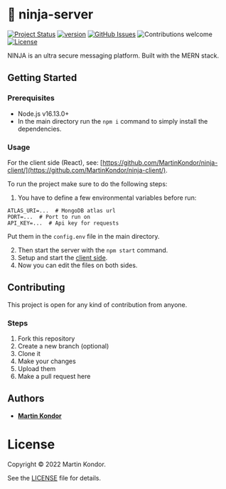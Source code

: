 # 🥷 ninja-server

[![Project Status](https://img.shields.io/badge/status-active-brightgreen.svg)](https://github.com/MartinKondor/ninja-server/)
[![version](https://img.shields.io/badge/version-v0.1-red.svg)](https://github.com/MartinKondor/ninja-server)
[![GitHub Issues](https://img.shields.io/github/issues/MartinKondor/ninja-server.svg)](https://github.com/MartinKondor/ninja-server/issues)
![Contributions welcome](https://img.shields.io/badge/contributions-welcome-brightgreen.svg)
[![License](https://img.shields.io/badge/license-BSD-brightgreen.svg)](https://opensource.org/licenses/BSD)

NINJA is an ultra secure messaging platform. Built with the MERN stack.

## Getting Started

### Prerequisites

* Node.js v16.13.0+
* In the main directory run the ```npm i``` command to simply install the dependencies.

### Usage

For the client side (React), see: [https://github.com/MartinKondor/ninja-client/](https://github.com/MartinKondor/ninja-client/).

To run the project make sure to do the following steps:
1. You have to define a few environmental variables before run:
  ```
  ATLAS_URI=...  # MongoDB atlas url
  PORT=...  # Port to run on
  API_KEY=...  # Api key for requests
  ```
  Put them in the ```config.env``` file in the main directory.
  
2. Then start the server with the ```npm start``` command.
3. Setup and start the [client side](https://github.com/MartinKondor/ninja-client/).
4. Now you can edit the files on both sides.

## Contributing

This project is open for any kind of contribution from anyone.

### Steps

1. Fork this repository
2. Create a new branch (optional)
3. Clone it
4. Make your changes
5. Upload them
6. Make a pull request here

## Authors

* **[Martin Kondor](https://github.com/MartinKondor)**

# License

Copyright &copy; 2022 Martin Kondor.

See the [LICENSE](LICENSE) file for details.


